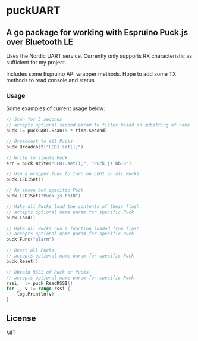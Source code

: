 # puckUART

## A go package for working with Espruino Puck.js over Bluetooth LE

Uses the Nordic UART service. Currently only supports RX characteristic as sufficient for my project.

Includes some Espruino API wrapper methods. Hope to add some TX methods to read console and status

### Usage

Some examples of current usage below:

```go
// Scan for 5 seconds
// accepts optional second param to filter based on substring of name
puck := puckUART.Scan(5 * time.Second)

// Broadcast to all Pucks
puck.Broadcast("LED1.set();")

// Write to single Puck
err = puck.Write("LED1.set();", "Puck.js bb18")

// Use a wrapper func to turn on LED1 on all Pucks
puck.LED1Set()

// As above but specific Puck
puck.LED1Set("Puck.js bb18")

// Make all Pucks load the contents of their flash
// accepts optional name param for specific Puck
puck.Load()

// Make all Pucks run a function loaded from flash
// accepts optional name param for specific Puck
puck.Func("alarm")

// Reset all Pucks
// accepts optional name param for specific Puck
puck.Reset()

// Obtain RSSI of Puck or Pucks
// accepts optional name param for specific Puck
rssi, _:= puck.ReadRSSI()
for _, v := range rssi {
	log.Println(v)
}
```

## License

MIT
